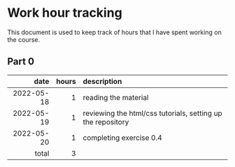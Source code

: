 # Work hour tracking

This document is used to keep track of hours that I have spent working on the course.

## Part 0

| date       | hours  | description                                                                |
| ---------: | -----: | :--------------------------------------------------------------------------|
| 2022-05-18 |      1 | reading the material                                                       |
| 2022-05-19 |      1 | reviewing the html/css tutorials, setting up the repository                |
| 2022-05-20 |      1 | completing exercise 0.4                                                    |
|      total |      3 |                                                                            |
